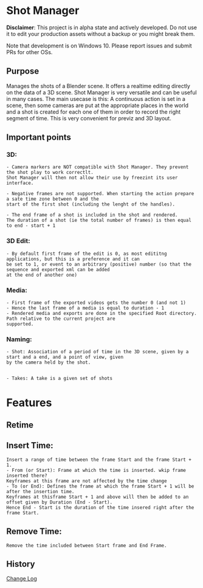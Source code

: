 
# Shot Manager

**Disclaimer**: This project is in alpha state and actively developed. Do not use it to edit your production assets without a backup or you might break them.

Note that development is on Windows 10. Please report issues and submit PRs for other OSs.

## Purpose

Manages the shots of a Blender scene. It offers a realtime editing directly on
the data of a 3D scene.
Shot Manager is very versatile and can be useful in many cases.
The main usecase is this: A continuous action is set in a scene, then some cameras
are put at the appropriate places in the world and a shot is created for each one of
them in order to record the right segment of time.
This is very convenient for previz and 3D layout.


## Important points

### 3D:
	- Camera markers are NOT compatible with Shot Manager. They prevent the shot play to work correctlt.
	Shot Manager will then not allow their use by freezint its user interface.

	- Negative frames are not supported. When starting the action prepare a sate time zone between 0 and the
	start of the first shot (including the lenght of the handles).

	- The end frame of a shot is included in the shot and rendered.
	The duration of a shot (ie the total number of frames) is then equal to end - start + 1

### 3D Edit:
	- By default first frame of the edit is 0, as most edititng applications, but this is a preference and it can
	be set to 1, or event to an arbitrary (positive) number (so that the sequence and exported xml can be added
	at the end of another one)

### Media:
	- First frame of the exported videos gets the number 0 (and not 1)
	- Hence the last frame of a media is equal to duration - 1
	- Rendered media and exports are done in the specified Root directory. Path relative to the current project are
	supported.


### Naming:
	- Shot: Association of a period of time in the 3D scene, given by a start and a end, and a point of view, given
	by the camera held by the shot.


	- Takes: A take is a given set of shots


# Features

## Retime

## Insert Time:
	Insert a range of time between the frame Start and the frame Start + 1.
	- From (or Start): Frame at which the time is inserted. wkip frame inserted there?
	Keyframes at this frame are not affected by the time change
	- To (or End): Defines the frame at which the frame Start + 1 will be after the insertion time.
	Keyframes at thisframe Start + 1 and above will then be added to an offset given by Duration (End - Start).
	Hence End - Start is the duration of the time insered right after the frame Start.

## Remove Time:
	Remove the time included between Start frame and End Frame.

## History
[Change Log](./CHANGELOG.md)
